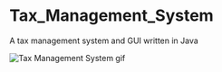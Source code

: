 # Tax_Management_System
A tax management system and GUI written in Java


![Tax Management System gif](/OliverNagy10/Tax_Management_System/blob/main/TMS.gif)
